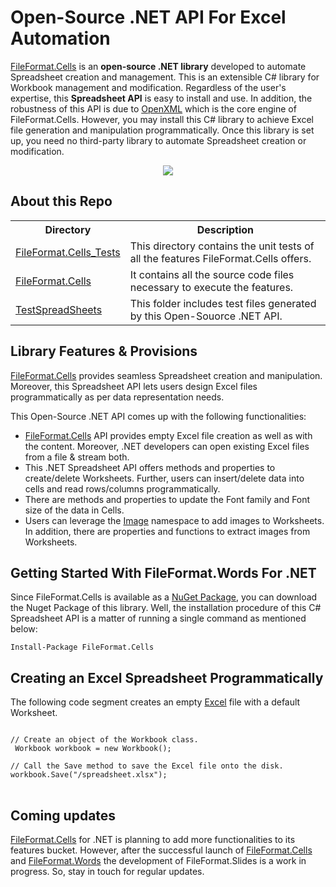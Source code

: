 # Open-Source .NET API For Excel Automation

<p> <a href="https://fileformat-cells.github.io/FileFormat.Cells-for-.NET/">FileFormat.Cells</a> is an <b>open-source .NET library</b> developed to automate Spreadsheet creation and management. This is an extensible C# library for Workbook management and modification. Regardless of the user's expertise, this <b>Spreadsheet API</b> is easy to install and use. In addition, the robustness of this API is due to <a href="https://learn.microsoft.com/en-us/office/open-xml/word-processing">OpenXML</a> which is the core engine of FileFormat.Cells. However, you may install this C# library to achieve Excel file generation and manipulation programmatically. Once this library is set up, you need no third-party library to automate Spreadsheet creation or modification.
</p>
<p align="center" dir="auto">
  <a title="Download ZIP" href="https://github.com/fileformat-cells/FileFormat.Cells-for-.NET/archive/master.zip">
    <img src="https://camo.githubusercontent.com/594ea6cc6161dd6c3f7bc55c9022c27b94fe39c74bc90a9a8d144c77b9af1573/687474703a2f2f692e696d6775722e636f6d2f68774e6872475a2e706e67" data-canonical-src="http://i.imgur.com/hwNhrGZ.png" style="max-width: 100%;">
  </a>
</p>

## About this Repo

<table>
  <tr>
    <th>Directory</th>
    <th>Description</th>
  </tr>
  <tr>
    <td><a href = "https://github.com/fileformat-cells/FileFormat.Cells-for-.NET/tree/main/FileFormat.Cells_Tests">FileFormat.Cells_Tests</a></td>
    <td>This directory contains the unit tests of all the features FileFormat.Cells offers.</td>
  </tr>
  <tr>
    <td><a href = "https://github.com/fileformat-cells/FileFormat.Cells-for-.NET/tree/main/FileFormat.Cells">FileFormat.Cells</a></td>
    <td>It contains all the source code files necessary to execute the features.</td>
  </tr>
  <tr>
    <td><a href = "https://github.com/fileformat-cells/FileFormat.Cells-for-.NET/tree/main/TestSpreadSheets">TestSpreadSheets</a></td>
    <td>This folder includes test files generated by this Open-Souorce .NET API.</td>
  </tr>
</table>

## Library Features & Provisions

<p> <a href="https://fileformat-cells.github.io/FileFormat.Cells-for-.NET/">FileFormat.Cells</a> provides seamless Spreadsheet creation and manipulation. Moreover, this Spreadsheet API lets users design Excel files programmatically as per data representation needs. </p>

This Open-Source .NET API comes up with the following functionalities:

 - <a href="https://fileformat-cells.github.io/FileFormat.Cells-for-.NET/">FileFormat.Cells</a> API provides empty Excel file creation as well as with the content. Moreover, .NET developers can
   open existing Excel files from a file & stream both.
 - This .NET Spreadsheet API offers methods and properties to create/delete Worksheets. Further, users can insert/delete data into cells and read rows/columns programmatically.
 - There are methods and properties to update the Font family and Font size of the data in Cells.  
 - Users can leverage the <a href="https://fileformat-cells.github.io/FileFormat.Cells-for-.NET/api/FileFormat.Cells.Image.Image.html">Image</a> namespace to add images to Worksheets. In addition, there are properties and functions to extract images from Worksheets.


## Getting Started With FileFormat.Words For .NET

<p>Since FileFormat.Cells is available as a <a href="#">NuGet Package</a>, you can download the Nuget Package of this library. Well, the installation procedure of this C# Spreadsheet API is a matter of running a single command as mentioned below:  </p>
<code>Install-Package FileFormat.Cells</code>

## Creating an Excel Spreadsheet Programmatically

The following code segment creates an empty <a href="https://docs.fileformat.com/spreadsheet/xlsx/">Excel<a/> file with a default Worksheet. 
<pre>
<code>
// Create an object of the Workbook class.
 Workbook workbook = new Workbook();

// Call the Save method to save the Excel file onto the disk.
workbook.Save("/spreadsheet.xlsx");
</code>
</pre>

## Coming updates
<p> <a href="https://fileformat-cells.github.io/FileFormat.Cells-for-.NET/">FileFormat.Cells</a> for .NET is planning to add more functionalities to its features bucket. However, after the successful launch of <a href="https://fileformat-cells.github.io/FileFormat.Cells-for-.NET/">FileFormat.Cells</a> and <a href="https://fileformat-words.github.io/FileFormat.Words-for-.NET/">FileFormat.Words</a> the development of FileFormat.Slides is a work in progress. So, stay in touch for regular updates. </p>
